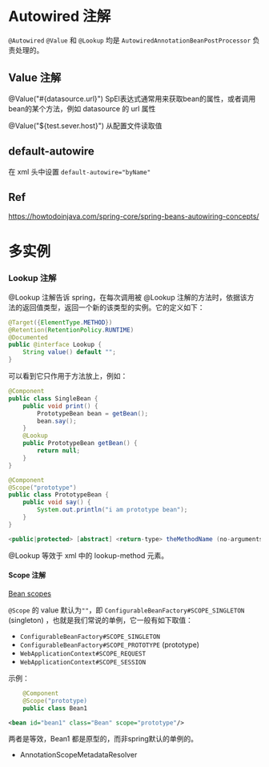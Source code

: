 
# Autowired 注解

`@Autowired` `@Value` 和 `@Lookup` 均是 `AutowiredAnnotationBeanPostProcessor` 负责处理的。

## Value 注解

@Value("#{datasource.url}")   SpEl表达式通常用来获取bean的属性，或者调用bean的某个方法，例如 datasource 的 url 属性

@Value("${test.sever.host}")  从配置文件读取值


## default-autowire
在 xml 头中设置 `default-autowire="byName"`



## Ref

https://howtodoinjava.com/spring-core/spring-beans-autowiring-concepts/


# 多实例

### Lookup 注解

@Lookup 注解告诉 spring，在每次调用被 @Lookup 注解的方法时，依据该方法的返回值类型，返回一个新的该类型的实例。它的定义如下：
```java
@Target({ElementType.METHOD})
@Retention(RetentionPolicy.RUNTIME)
@Documented
public @interface Lookup {
    String value() default "";
}
```
可以看到它只作用于方法放上，例如：
```java
@Component
public class SingleBean {
    public void print() {
        PrototypeBean bean = getBean(); 
        bean.say();
    }
    @Lookup
    public PrototypeBean getBean() {
        return null;
    }
}

@Component
@Scope("prototype")
public class PrototypeBean {
    public void say() {
        System.out.println("i am prototype bean");
    }
}
```


```java
<public|protected> [abstract] <return-type> theMethodName (no-arguments);
```


@Lookup 等效于 xml 中的 lookup-method 元素。

#### Scope 注解

[Bean scopes](https://docs.spring.io/spring-framework/docs/3.0.0.M3/reference/html/ch04s04.html?)  

`@Scope` 的 value 默认为`""`，即
`ConfigurableBeanFactory#SCOPE_SINGLETON` (singleton) ，也就是我们常说的单例，它一般有如下取值：
+ `ConfigurableBeanFactory#SCOPE_SINGLETON` 
+ `ConfigurableBeanFactory#SCOPE_PROTOTYPE` (prototype)
+ `WebApplicationContext#SCOPE_REQUEST`
+ `WebApplicationContext#SCOPE_SESSION`  

示例：

```java
    @Component
    @Scope("prototype)
    public class Bean1
```
```xml
<bean id="bean1" class="Bean" scope="prototype"/>  
```
两者是等效，Bean1 都是原型的，而非spring默认的单例的。

+ AnnotationScopeMetadataResolver
